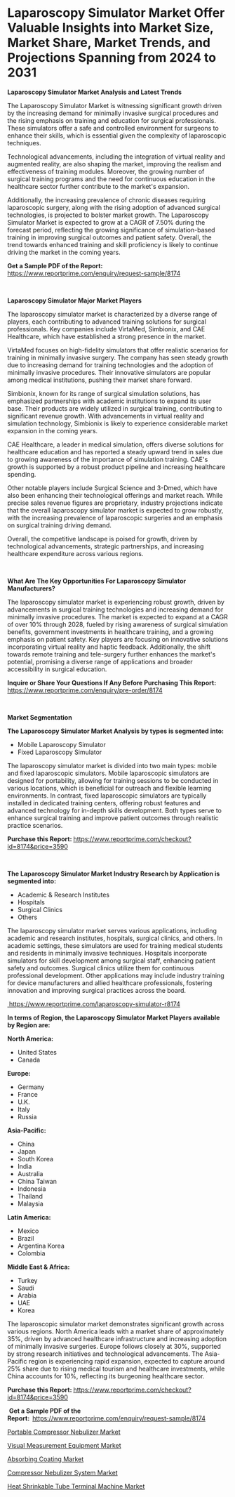 <p><h1>Laparoscopy Simulator Market Offer Valuable Insights into Market Size, Market Share, Market Trends, and Projections Spanning from 2024 to 2031</h1></p><p><strong>Laparoscopy Simulator Market Analysis and Latest Trends</strong></p>
<p><p>The Laparoscopy Simulator Market is witnessing significant growth driven by the increasing demand for minimally invasive surgical procedures and the rising emphasis on training and education for surgical professionals. These simulators offer a safe and controlled environment for surgeons to enhance their skills, which is essential given the complexity of laparoscopic techniques. </p><p>Technological advancements, including the integration of virtual reality and augmented reality, are also shaping the market, improving the realism and effectiveness of training modules. Moreover, the growing number of surgical training programs and the need for continuous education in the healthcare sector further contribute to the market's expansion.</p><p>Additionally, the increasing prevalence of chronic diseases requiring laparoscopic surgery, along with the rising adoption of advanced surgical technologies, is projected to bolster market growth. The Laparoscopy Simulator Market is expected to grow at a CAGR of 7.50% during the forecast period, reflecting the growing significance of simulation-based training in improving surgical outcomes and patient safety. Overall, the trend towards enhanced training and skill proficiency is likely to continue driving the market in the coming years.</p></p>
<p><strong>Get a Sample PDF of the Report:&nbsp;</strong> <a href="https://www.reportprime.com/enquiry/request-sample/8174">https://www.reportprime.com/enquiry/request-sample/8174</a></p>
<p>&nbsp;</p>
<p><strong>Laparoscopy Simulator Major Market Players</strong></p>
<p><p>The laparoscopy simulator market is characterized by a diverse range of players, each contributing to advanced training solutions for surgical professionals. Key companies include VirtaMed, Simbionix, and CAE Healthcare, which have established a strong presence in the market.</p><p>VirtaMed focuses on high-fidelity simulators that offer realistic scenarios for training in minimally invasive surgery. The company has seen steady growth due to increasing demand for training technologies and the adoption of minimally invasive procedures. Their innovative simulators are popular among medical institutions, pushing their market share forward.</p><p>Simbionix, known for its range of surgical simulation solutions, has emphasized partnerships with academic institutions to expand its user base. Their products are widely utilized in surgical training, contributing to significant revenue growth. With advancements in virtual reality and simulation technology, Simbionix is likely to experience considerable market expansion in the coming years.</p><p>CAE Healthcare, a leader in medical simulation, offers diverse solutions for healthcare education and has reported a steady upward trend in sales due to growing awareness of the importance of simulation training. CAE's growth is supported by a robust product pipeline and increasing healthcare spending.</p><p>Other notable players include Surgical Science and 3-Dmed, which have also been enhancing their technological offerings and market reach. While precise sales revenue figures are proprietary, industry projections indicate that the overall laparoscopy simulator market is expected to grow robustly, with the increasing prevalence of laparoscopic surgeries and an emphasis on surgical training driving demand. </p><p>Overall, the competitive landscape is poised for growth, driven by technological advancements, strategic partnerships, and increasing healthcare expenditure across various regions.</p></p>
<p>&nbsp;</p>
<p><strong>What Are The Key Opportunities For Laparoscopy Simulator Manufacturers?</strong></p>
<p><p>The laparoscopy simulator market is experiencing robust growth, driven by advancements in surgical training technologies and increasing demand for minimally invasive procedures. The market is expected to expand at a CAGR of over 10% through 2028, fueled by rising awareness of surgical simulation benefits, government investments in healthcare training, and a growing emphasis on patient safety. Key players are focusing on innovative solutions incorporating virtual reality and haptic feedback. Additionally, the shift towards remote training and tele-surgery further enhances the market's potential, promising a diverse range of applications and broader accessibility in surgical education.</p></p>
<p><strong>Inquire or Share Your Questions If Any Before Purchasing This Report:</strong> <a href="https://www.reportprime.com/enquiry/pre-order/8174">https://www.reportprime.com/enquiry/pre-order/8174</a></p>
<p>&nbsp;</p>
<p><strong>Market Segmentation</strong></p>
<p><strong>The Laparoscopy Simulator Market Analysis by types is segmented into:</strong></p>
<p><ul><li>Mobile Laparoscopy Simulator</li><li>Fixed Laparoscopy Simulator</li></ul></p>
<p><p>The laparoscopy simulator market is divided into two main types: mobile and fixed laparoscopic simulators. Mobile laparoscopic simulators are designed for portability, allowing for training sessions to be conducted in various locations, which is beneficial for outreach and flexible learning environments. In contrast, fixed laparoscopic simulators are typically installed in dedicated training centers, offering robust features and advanced technology for in-depth skills development. Both types serve to enhance surgical training and improve patient outcomes through realistic practice scenarios.</p></p>
<p><strong>Purchase this Report:&nbsp;</strong><a href="https://www.reportprime.com/checkout?id=8174&price=3590">https://www.reportprime.com/checkout?id=8174&price=3590</a></p>
<p>&nbsp;</p>
<p><strong>The Laparoscopy Simulator Market Industry Research by Application is segmented into:</strong></p>
<p><ul><li>Academic & Research Institutes</li><li>Hospitals</li><li>Surgical Clinics</li><li>Others</li></ul></p>
<p><p>The laparoscopy simulator market serves various applications, including academic and research institutes, hospitals, surgical clinics, and others. In academic settings, these simulators are used for training medical students and residents in minimally invasive techniques. Hospitals incorporate simulators for skill development among surgical staff, enhancing patient safety and outcomes. Surgical clinics utilize them for continuous professional development. Other applications may include industry training for device manufacturers and allied healthcare professionals, fostering innovation and improving surgical practices across the board.</p></p>
<p><a href="https://www.reportprime.com/laparoscopy-simulator-r8174">&nbsp;https://www.reportprime.com/laparoscopy-simulator-r8174</a></p>
<p><strong>In terms of Region, the Laparoscopy Simulator Market Players available by Region are:</strong></p>
<p>
    <p> <strong> North America: </strong>
        <ul>
            <li>United States</li>
            <li>Canada</li>
        </ul>
        </p> 
    <p> <strong> Europe: </strong>
        <ul>
            <li>Germany</li>
            <li>France</li>
            <li>U.K.</li>
            <li>Italy</li>
            <li>Russia</li>
        </ul>
        </p> 
    <p> <strong> Asia-Pacific: </strong>
        <ul>
            <li>China</li>
            <li>Japan</li>
            <li>South Korea</li>
            <li>India</li>
            <li>Australia</li>
            <li>China Taiwan</li>
            <li>Indonesia</li>
            <li>Thailand</li>
            <li>Malaysia</li>
        </ul>
        </p> 
    <p> <strong> Latin America: </strong>
        <ul>
            <li>Mexico</li>
            <li>Brazil</li>
            <li>Argentina Korea</li>
            <li>Colombia</li>
        </ul>
        </p> 
    <p> <strong> Middle East & Africa: </strong>
        <ul>
            <li>Turkey</li>
            <li>Saudi</li>
            <li>Arabia</li>
            <li>UAE</li>
            <li>Korea</li>
        </ul>
    </p>
    </p>
<p><p>The laparoscopic simulator market demonstrates significant growth across various regions. North America leads with a market share of approximately 35%, driven by advanced healthcare infrastructure and increasing adoption of minimally invasive surgeries. Europe follows closely at 30%, supported by strong research initiatives and technological advancements. The Asia-Pacific region is experiencing rapid expansion, expected to capture around 25% share due to rising medical tourism and healthcare investments, while China accounts for 10%, reflecting its burgeoning healthcare sector.</p></p>
<p><strong>Purchase this Report: </strong><a href="https://www.reportprime.com/checkout?id=8174&price=3590">https://www.reportprime.com/checkout?id=8174&price=3590</a></p>
<p>&nbsp;<strong>Get a Sample PDF of the Report:&nbsp;&nbsp;</strong><a href="https://www.reportprime.com/enquiry/request-sample/8174">https://www.reportprime.com/enquiry/request-sample/8174</a></p>
<p><strong></strong></p>
<p><p><a href="https://www.linkedin.com/pulse/why-should-you-invest-portable-compressor-nebulizer-market-akw9f?trackingId=TWgdQBADRcyJ7SBOmBSz6A%3D%3D">Portable Compressor Nebulizer Market</a></p><p><a href="https://medium.com/@liam.mcgrath5645/visual-measurement-equipment-market-share-market-analysis-growth-trends-forecasts-for-period-2f33b99b34ae">Visual Measurement Equipment Market</a></p><p><a href="https://issuu.com/reportprime-2/docs/absorbing-coating-market-size-2030._3a8732be2b3ec8">Absorbing Coating Market</a></p><p><a href="https://www.linkedin.com/pulse/how-compressor-nebulizer-system-market-changing-from-2024-tquyf?trackingId=CXHIALVkQKCuq2g6wyxCgg%3D%3D">Compressor Nebulizer System Market</a></p><p><a href="https://medium.com/@liam.mcgrath5645/heat-shrinkable-tube-terminal-machine-market-insights-product-type-application-trends-and-86127e707ed1">Heat Shrinkable Tube Terminal Machine Market</a></p></p>